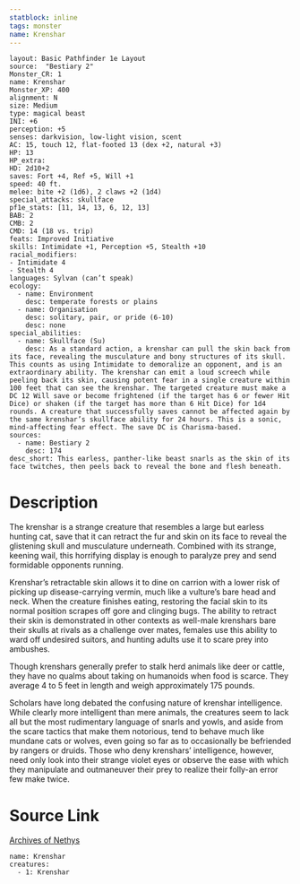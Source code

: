 ```yaml
---
statblock: inline
tags: monster
name: Krenshar
---
```

```statblock
layout: Basic Pathfinder 1e Layout
source:  "Bestiary 2"
Monster_CR: 1
name: Krenshar
Monster_XP: 400
alignment: N
size: Medium
type: magical beast
INI: +6
perception: +5
senses: darkvision, low-light vision, scent
AC: 15, touch 12, flat-footed 13 (dex +2, natural +3)
HP: 13
HP_extra: 
HD: 2d10+2
saves: Fort +4, Ref +5, Will +1
speed: 40 ft.
melee: bite +2 (1d6), 2 claws +2 (1d4)
special_attacks: skullface
pf1e_stats: [11, 14, 13, 6, 12, 13]
BAB: 2
CMB: 2
CMD: 14 (18 vs. trip)
feats: Improved Initiative
skills: Intimidate +1, Perception +5, Stealth +10
racial_modifiers:
- Intimidate 4
- Stealth 4
languages: Sylvan (can’t speak)
ecology:
  - name: Environment
    desc: temperate forests or plains
  - name: Organisation
    desc: solitary, pair, or pride (6-10)
    desc: none
special_abilities:
  - name: Skullface (Su)
    desc: As a standard action, a krenshar can pull the skin back from its face, revealing the musculature and bony structures of its skull. This counts as using Intimidate to demoralize an opponent, and is an extraordinary ability. The krenshar can emit a loud screech while peeling back its skin, causing potent fear in a single creature within 100 feet that can see the krenshar. The targeted creature must make a DC 12 Will save or become frightened (if the target has 6 or fewer Hit Dice) or shaken (if the target has more than 6 Hit Dice) for 1d4 rounds. A creature that successfully saves cannot be affected again by the same krenshar’s skullface ability for 24 hours. This is a sonic, mind-affecting fear effect. The save DC is Charisma-based.
sources:
  - name: Bestiary 2
    desc: 174
desc_short: This earless, panther-like beast snarls as the skin of its face twitches, then peels back to reveal the bone and flesh beneath.
```
# Description
The krenshar is a strange creature that resembles a large but earless hunting cat, save that it can retract the fur and skin on its face to reveal the glistening skull and musculature underneath. Combined with its strange, keening wail, this horrifying display is enough to paralyze prey and send formidable opponents running.

Krenshar’s retractable skin allows it to dine on carrion with a lower risk of picking up disease-carrying vermin, much like a vulture’s bare head and neck. When the creature finishes eating, restoring the facial skin to its normal position scrapes off gore and clinging bugs. The ability to retract their skin is demonstrated in other contexts as well-male krenshars bare their skulls at rivals as a challenge over mates, females use this ability to ward off undesired suitors, and hunting adults use it to scare prey into ambushes.

Though krenshars generally prefer to stalk herd animals like deer or cattle, they have no qualms about taking on humanoids when food is scarce. They average 4 to 5 feet in length and weigh approximately 175 pounds.

Scholars have long debated the confusing nature of krenshar intelligence. While clearly more intelligent than mere animals, the creatures seem to lack all but the most rudimentary language of snarls and yowls, and aside from the scare tactics that make them notorious, tend to behave much like mundane cats or wolves, even going so far as to occasionally be befriended by rangers or druids. Those who deny krenshars’ intelligence, however, need only look into their strange violet eyes or observe the ease with which they manipulate and outmaneuver their prey to realize their folly-an error few make twice.
# Source Link
[Archives of Nethys](https://aonprd.com/MonsterDisplay.aspx?ItemName=Krenshar)
```encounter-table
name: Krenshar
creatures:
  - 1: Krenshar
```
